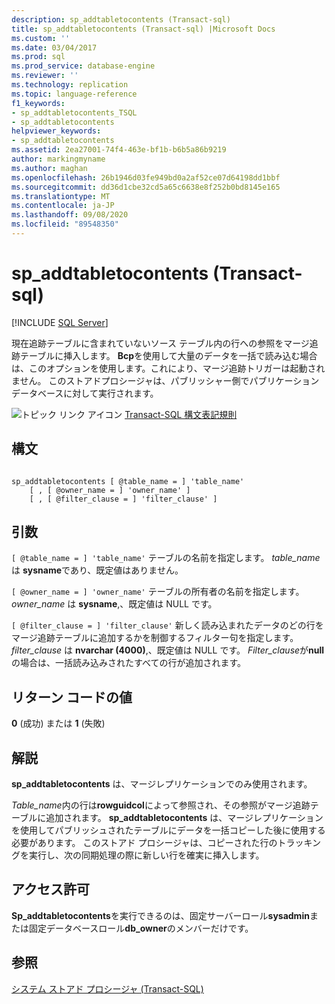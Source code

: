 ```yaml
---
description: sp_addtabletocontents (Transact-sql)
title: sp_addtabletocontents (Transact-sql) |Microsoft Docs
ms.custom: ''
ms.date: 03/04/2017
ms.prod: sql
ms.prod_service: database-engine
ms.reviewer: ''
ms.technology: replication
ms.topic: language-reference
f1_keywords:
- sp_addtabletocontents_TSQL
- sp_addtabletocontents
helpviewer_keywords:
- sp_addtabletocontents
ms.assetid: 2ea27001-74f4-463e-bf1b-b6b5a86b9219
author: markingmyname
ms.author: maghan
ms.openlocfilehash: 26b1946d03fe949bd0a2af52ce07d64198dd1bbf
ms.sourcegitcommit: dd36d1cbe32cd5a65c6638e8f252b0bd8145e165
ms.translationtype: MT
ms.contentlocale: ja-JP
ms.lasthandoff: 09/08/2020
ms.locfileid: "89548350"
---
```

# <a name="sp_addtabletocontents-transact-sql"></a>sp_addtabletocontents (Transact-sql)
[!INCLUDE [SQL Server](../../includes/applies-to-version/sqlserver.md)]

  現在追跡テーブルに含まれていないソース テーブル内の行への参照をマージ追跡テーブルに挿入します。 **Bcp**を使用して大量のデータを一括で読み込む場合は、このオプションを使用します。これにより、マージ追跡トリガーは起動されません。 このストアドプロシージャは、パブリッシャー側でパブリケーションデータベースに対して実行されます。  
  
 ![トピック リンク アイコン](../../database-engine/configure-windows/media/topic-link.gif "トピック リンク アイコン") [Transact-SQL 構文表記規則](../../t-sql/language-elements/transact-sql-syntax-conventions-transact-sql.md)  
  
## <a name="syntax"></a>構文  
  
```  
  
sp_addtabletocontents [ @table_name = ] 'table_name'  
    [ , [ @owner_name = ] 'owner_name' ]  
    [ , [ @filter_clause = ] 'filter_clause' ]  
```  
  
## <a name="arguments"></a>引数  
`[ @table_name = ] 'table_name'` テーブルの名前を指定します。 *table_name* は **sysname**であり、既定値はありません。  
  
`[ @owner_name = ] 'owner_name'` テーブルの所有者の名前を指定します。 *owner_name* は **sysname**,、既定値は NULL です。  
  
`[ @filter_clause = ] 'filter_clause'` 新しく読み込まれたデータのどの行をマージ追跡テーブルに追加するかを制御するフィルター句を指定します。 *filter_clause* は **nvarchar (4000)**,、既定値は NULL です。 *Filter_clause*が**null**の場合は、一括読み込みされたすべての行が追加されます。  
  
## <a name="return-code-values"></a>リターン コードの値  
 **0** (成功) または **1** (失敗)  
  
## <a name="remarks"></a>解説  
 **sp_addtabletocontents** は、マージレプリケーションでのみ使用されます。  
  
 *Table_name*内の行は**rowguidcol**によって参照され、その参照がマージ追跡テーブルに追加されます。 **sp_addtabletocontents** は、マージレプリケーションを使用してパブリッシュされたテーブルにデータを一括コピーした後に使用する必要があります。 このストアド プロシージャは、コピーされた行のトラッキングを実行し、次の同期処理の際に新しい行を確実に挿入します。  
  
## <a name="permissions"></a>アクセス許可  
 **Sp_addtabletocontents**を実行できるのは、固定サーバーロール**sysadmin**または固定データベースロール**db_owner**のメンバーだけです。  
  
## <a name="see-also"></a>参照  
 [システム ストアド プロシージャ &#40;Transact-SQL&#41;](../../relational-databases/system-stored-procedures/system-stored-procedures-transact-sql.md)  
  
  
